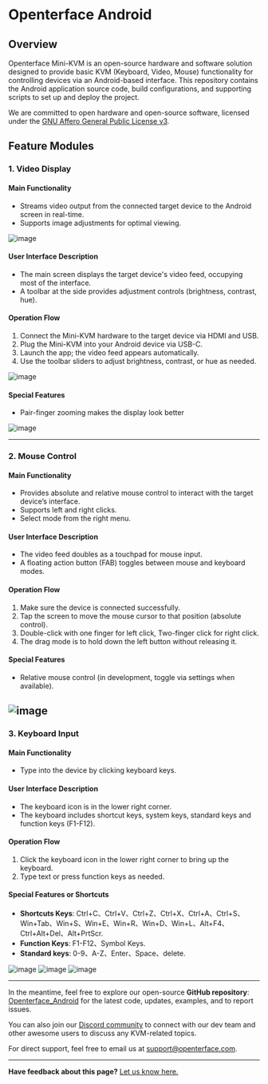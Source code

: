 # Openterface Android

## Overview

Openterface Mini-KVM is an open-source hardware and software solution designed to provide basic KVM (Keyboard, Video, Mouse) functionality for controlling devices via an Android-based interface. This repository contains the Android application source code, build configurations, and supporting scripts to set up and deploy the project.

We are committed to open hardware and open-source software, licensed under the [GNU Affero General Public License v3](LICENSE).

## Feature Modules

### 1. Video Display

#### Main Functionality

-   Streams video output from the connected target device to the Android screen in real-time.
-   Supports image adjustments for optimal viewing.

![image](../../images/android/videoConnect.jpg)

#### User Interface Description

-   The main screen displays the target device's video feed, occupying most of the interface.
-   A toolbar at the side provides adjustment controls (brightness, contrast, hue).

#### Operation Flow

1. Connect the Mini-KVM hardware to the target device via HDMI and USB.
2. Plug the Mini-KVM into your Android device via USB-C.
3. Launch the app; the video feed appears automatically.
4. Use the toolbar sliders to adjust brightness, contrast, or hue as needed.

![image](../../images/android/colorSetting.jpg)

#### Special Features

-   Pair-finger zooming makes the display look better

![image](../../images/android/enlargeAndSideBar.jpg)

---

### 2. Mouse Control

#### Main Functionality

-   Provides absolute and relative mouse control to interact with the target device’s interface.
-   Supports left and right clicks.
-   Select mode from the right menu.

#### User Interface Description

-   The video feed doubles as a touchpad for mouse input.
-   A floating action button (FAB) toggles between mouse and keyboard modes.

#### Operation Flow

1. Make sure the device is connected successfully.
2. Tap the screen to move the mouse cursor to that position (absolute control).
3. Double-click with one finger for left click, Two-finger click for right click.
4. The drag mode is to hold down the left button without releasing it.

#### Special Features

-   Relative mouse control (in development, toggle via settings when available).

## ![image](../../images/android/mouseThouchMode.jpg)

### 3. Keyboard Input

#### Main Functionality

-   Type into the device by clicking keyboard keys.

#### User Interface Description

-   The keyboard icon is in the lower right corner.
-   The keyboard includes shortcut keys, system keys, standard keys and function keys (F1-F12).

#### Operation Flow

1. Click the keyboard icon in the lower right corner to bring up the keyboard.
2. Type text or press function keys as needed.

#### Special Features or Shortcuts

-   **Shortcuts Keys**: Ctrl+C、Ctrl+V、Ctrl+Z、Ctrl+X、Ctrl+A、Ctrl+S、
    Win+Tab、Win+S、Win+E、Win+R、Win+D、Win+L、Alt+F4、Ctrl+Alt+Del、Alt+PrtScr.
-   **Function Keys**: F1-F12、Symbol Keys.
-   **Standard keys**: 0-9、A-Z、Enter、Space、delete.

![image](../../images/android/enlargeAndKeyBoard.jpg)
![image](../../images/android/keyBoardFunction.jpg)
![image](../../images/android/keyBoardSystem.jpg)

---

In the meantime, feel free to explore our open-source **GitHub repository**: [Openterface_Android](https://github.com/TechxArtisanStudio/Openterface_Android) for the latest code, updates, examples, and to report issues.

You can also join our [Discord community](/discord) to connect with our dev team and other awesome users to discuss any KVM-related topics.

For direct support, feel free to email us at [support@openterface.com](mailto:support@openterface.com).

---

**Have feedback about this page?** [Let us know here.](https://forms.gle/wmxoR2C1VdG36mT69)